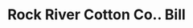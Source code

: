 ---
doi: 10.7916/D8H14D5R
date_other: '1900'
date_other_textual: 1900-1909
form: printed ephemera
genre:
- Invoices
name:
- Rock River Cotton Co.
object_in_context_url: https://biggert.cul.columbia.edu/items/view/ave_biggert_01603
subject_hierarchical_geographic:
- Janesville, Wisconsin, United States
subject_name:
- Rock River Cotton Co.
title: Rock River Cotton Co.. Bill
sort_title: Rock River Cotton Co.. Bill
call_number: ave_biggert_01603
coordinates:
- 42.68388888888889,-89.01638888888888
pid: ave_biggert_01603
identifiers: ave_biggert_01603
thumbnail: https://derivativo-2.library.columbia.edu/iiif/2/ldpd:343916/full/!256,256/0/native.jpg
permalink: /biggert/ave_biggert_01603/
layout: iiif-image-page
---